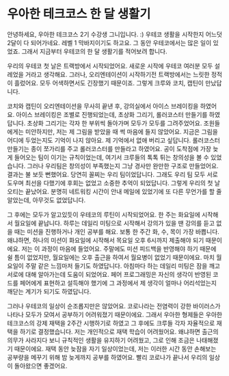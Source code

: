 # 우아한 테크코스 한 달 생활기

  안녕하세요, 우아한 테크코스 2기 수강생 그니입니다. :) 우테코 생활을 시작한지 어느덧 2달이 다 되어가네요. 레벨 1 막바지이기도 하고요. 그 동안 우테코에서는 많은 일이 있었죠. 그래서 지금부터 우테코의 한 달 생활기를 적어보려 합니다.
  
우리의 우테코 첫 날은 트랙방에서 시작되었어요. 새로운 시작에 우테코 여러분 모두 설레었을 거라고 생각해요. 그러나, 오리엔테이션이 시작하기전 트랙방에서는 느릿한 정적이 흘렀어요. 모두 어색하면서도 긴장했기 때문이죠. 그렇게 크루와 코치, 캡틴이 만났답니다. 

  코치와 캡틴이 오리엔테이션을 무사히 끝낸 후, 강의실에서 아이스 브레이킹을 하였어요. 아이스 브레이킹은 조별로 진행되었는데, 초상화 그리기, 롤러코스터 만들기를 하였답니다. 초상화 그리기는 각자 한 부위씩 돌아가며 모두가 모두를 그려주었어요. 조원들에게는 미안하지만, 저는 제 그림을 받았을 때 썩 마음에 들지 않았어요. 지금은 그림을 어디에 두었는지도 기억이 나지 않아요. 제 기억에서 없애 버리고 싶답니다. 롤러코스터 만들기는 종이 쪼가리를 주고 롤러코스터를 만들라고 하였어요. 공이 도착점에 가장 늦게 들어오는 팀이 이기는 규칙이었는데, 여기서 크루들의 톡톡 튀는 창의성을 볼 수 있었습니다. 그러나 우리팀은 창의성이 부족했는지 그냥 경사만 완만한 구조로 만들었어요. 결과는 불 보듯 뻔했어요. 당연히 꼴찌는 우리 팀이었답니다. 그래도 우리 팀 모두 서로 도우며 최선을 다했기에 후회는 없었고 소중한 추억이 되었답니다. 그렇게 우리의 첫 날 오티는 끝났어요. 분명히 네트워킹 시간이 안내 메일에 있었기에 또 다른 무언가를 할 줄 알았는데, 아무것도 없었답니다. 
  
  그 후에는 모두가 알고있듯이 우테코의 루틴이 시작되었어요. 한 주는 화요일에 시작해서 월요일에 끝납니다. 하루는 데일리 미팅으로 시작해서 강의가 있을 땐 강의를 듣고 없을 때는 미션을 진행하거나 개인 공부를 해요. 보통 한 주간 화, 수, 목이 가장 바쁩니다. 왜냐하면, 하나의 미션이 화요일에 시작해서 목요일 오후 6시까지 제출해야 되기 때문이에요. 저는 이 과정이 마음에 들었어요. 주말에도 미션 피드백을 반영해야 하기 때문에 쉴 틈이 없었지만, 월요일에는 오후 출근을 하여서 월요병이 없었기 때문이에요. 마치 월요일이 주말 같은 느낌마저 들기도 하였답니다. 아침마다 하는 데일리 미팅은 잠을 깨고 서로에 대해 알아가는데 도움이 되었어요. 페어 프로그래밍은 자신의 생각이 반영된 코드를 페어에게 표현하고 설득해야 했기에 그 과정에서 제 생각이 얼마나 어리석었는지 깨닫는 계기가 되기도 하였답니다.
  
  그러나 우테코의 일상이 순조롭지만은 않았어요. 코로나라는 전염력이 강한 바이러스가 나타나 모두가 모여서 공부하기 어려워졌기 때문이에요. 그래서 우아한 형제들은 우아한 테크코스의 강제 재택을 2주간 시행하기로 하였고 그 후에도 크루들 각자 자율적으로 재택을 하기로 결정했습니다. 저는 개인적으로 재택 학습이 어려웠어요. 왜냐하면 출근의 의무가 사라지다 보니 규칙적인 생활을 유지하기 어려웠고, 그로 인해 조금은 나태해졌기 때문이에요. 재택 동안 늦잠을 자기 일상이었는데, 저는 이러한 시간 동안 손해보는 공부량을 메꾸기 위해 밤 늦게까지 공부를 하였어요. 빨리 코로나가 끝나서 우리의 일상이 돌아왔으면 좋겠어요.
